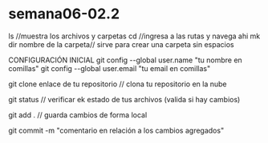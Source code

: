 # semana06-02.2

ls //muestra los archivos y carpetas
cd //ingresa a las rutas y navega ahi
mk dir nombre de la carpeta// sirve para crear una carpeta sin espacios

CONFIGURACIÓN INICIAL
git config --global user.name "tu nombre en comillas"
git config --global user.email "tu email en comillas"

git clone enlace de tu repositorio // clona tu repositorio en la nube

git status // verificar ek estado de tus archivos (valida si hay cambios)

git add . // guarda cambios de forma local

git commit -m "comentario en relación a los cambios agregados"
